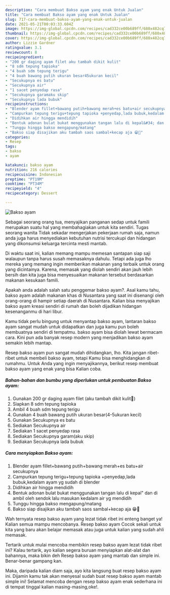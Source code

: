```yaml
---
description: "Cara membuat Bakso ayam yang enak Untuk Jualan"
title: "Cara membuat Bakso ayam yang enak Untuk Jualan"
slug: 717-cara-membuat-bakso-ayam-yang-enak-untuk-jualan
date: 2021-05-21T00:03:33.604Z
image: https://img-global.cpcdn.com/recipes/cad332ce00b689ff/680x482cq70/bakso-ayam-foto-resep-utama.jpg
thumbnail: https://img-global.cpcdn.com/recipes/cad332ce00b689ff/680x482cq70/bakso-ayam-foto-resep-utama.jpg
cover: https://img-global.cpcdn.com/recipes/cad332ce00b689ff/680x482cq70/bakso-ayam-foto-resep-utama.jpg
author: Lizzie Gardner
ratingvalue: 3.1
reviewcount: 8
recipeingredient:
- "200 gr daging ayam filet aku tambah dikit kulit"
- "8 sdm tepung tapioka"
- "4 buah sdm tepung terigu"
- "4 buah bawang putih ukuran besar45ukuran kecil"
- "Secukupnya es batu"
- "Secukupnya air"
- "1 sacet penyedap rasa"
- "Secukupnya garamaku skip"
- "Secukupnya lada bubuk"
recipeinstructions:
- "Blender ayam fillet+bawang putih+bawang merah+es batu+air secukupnya"
- "Campurkan tepung terigu+tepung tapioka +penyedap,lada bubuk,kedalam ayam yg sudah di blender"
- "Didihkan air hingga mendidih"
- "Bentuk adonan bulat bukat menggunakan tangan lalu di kepal&#34; dan di ambil oleh sendok lalu masukan kedalam air yg mendidih"
- "Tunggu hingga bakso mengapung/matang"
- "Bakso siap disajikan aku tambah saos sambal+kecap aja 😁🤭"
categories:
- Resep
tags:
- bakso
- ayam

katakunci: bakso ayam 
nutrition: 216 calories
recipecuisine: Indonesian
preptime: "PT19M"
cooktime: "PT34M"
recipeyield: "4"
recipecategory: Dessert

---
```



![Bakso ayam](https://img-global.cpcdn.com/recipes/cad332ce00b689ff/680x482cq70/bakso-ayam-foto-resep-utama.jpg)

Sebagai seorang orang tua, menyajikan panganan sedap untuk famili merupakan suatu hal yang membahagiakan untuk kita sendiri. Tugas seorang  wanita Tidak sekadar mengerjakan pekerjaan rumah saja, namun anda juga harus menyediakan kebutuhan nutrisi tercukupi dan hidangan yang dikonsumsi keluarga tercinta mesti mantab.

Di waktu  saat ini, kalian memang mampu memesan santapan siap saji walaupun tanpa harus susah memasaknya dahulu. Tetapi ada juga lho mereka yang memang ingin memberikan makanan yang terbaik untuk orang yang dicintainya. Karena, memasak yang diolah sendiri akan jauh lebih bersih dan kita juga bisa menyesuaikan makanan tersebut berdasarkan makanan kesukaan famili. 



Apakah anda adalah salah satu penggemar bakso ayam?. Asal kamu tahu, bakso ayam adalah makanan khas di Nusantara yang saat ini disenangi oleh orang-orang di hampir setiap daerah di Nusantara. Kalian bisa menyajikan bakso ayam kreasi sendiri di rumah dan boleh dijadikan hidangan kesenanganmu di hari libur.

Kamu tidak perlu bingung untuk menyantap bakso ayam, lantaran bakso ayam sangat mudah untuk didapatkan dan juga kamu pun boleh membuatnya sendiri di tempatmu. bakso ayam bisa diolah lewat bermacam cara. Kini pun ada banyak resep modern yang menjadikan bakso ayam semakin lebih mantap.

Resep bakso ayam pun sangat mudah dihidangkan, lho. Kita jangan ribet-ribet untuk membeli bakso ayam, tetapi Kamu bisa menghidangkan di rumahmu. Untuk Anda yang ingin menyajikannya, berikut resep membuat bakso ayam yang enak yang bisa Kalian coba.

<!--inarticleads1-->

##### Bahan-bahan dan bumbu yang diperlukan untuk pembuatan Bakso ayam:

1. Gunakan 200 gr daging ayam filet (aku tambah dikit kulit🤭)
1. Siapkan 8 sdm tepung tapioka
1. Ambil 4 buah sdm tepung terigu
1. Gunakan 4 buah bawang putih ukuran besar(4-5ukuran kecil)
1. Gunakan Secukupnya es batu
1. Sediakan Secukupnya air
1. Sediakan 1 sacet penyedap rasa
1. Sediakan Secukupnya garam(aku skip)
1. Sediakan Secukupnya lada bubuk




<!--inarticleads2-->

##### Cara menyiapkan Bakso ayam:

1. Blender ayam fillet+bawang putih+bawang merah+es batu+air secukupnya
1. Campurkan tepung terigu+tepung tapioka +penyedap,lada bubuk,kedalam ayam yg sudah di blender
1. Didihkan air hingga mendidih
1. Bentuk adonan bulat bukat menggunakan tangan lalu di kepal&#34; dan di ambil oleh sendok lalu masukan kedalam air yg mendidih
1. Tunggu hingga bakso mengapung/matang
1. Bakso siap disajikan aku tambah saos sambal+kecap aja 😁🤭




Wah ternyata resep bakso ayam yang lezat tidak ribet ini enteng banget ya! Kalian semua mampu mencobanya. Resep bakso ayam Cocok sekali untuk kita yang baru akan belajar memasak atau juga untuk kalian yang sudah ahli memasak.

Tertarik untuk mulai mencoba membikin resep bakso ayam lezat tidak ribet ini? Kalau tertarik, ayo kalian segera buruan menyiapkan alat-alat dan bahannya, maka bikin deh Resep bakso ayam yang mantab dan simple ini. Benar-benar gampang kan. 

Maka, daripada kalian diam saja, ayo kita langsung buat resep bakso ayam ini. Dijamin kamu tak akan menyesal sudah buat resep bakso ayam mantab simple ini! Selamat mencoba dengan resep bakso ayam enak sederhana ini di tempat tinggal kalian masing-masing,oke!.

